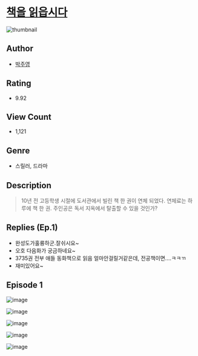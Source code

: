 # [책을 읽읍시다](https://comic.naver.com/challenge/list?titleId=810446)
![thumbnail](https://image-comic.pstatic.net/user_contents_data/challenge_comic/2023/05/23/103519/upload_7292232026414933090_480x623.jpeg)

## Author
- [박주영](https://comic.naver.com/artistTitle?id=103519)

## Rating
- 9.92

## View Count
- 1,121

## Genre
- 스릴러, 드라마

## Description
> 10년 전 고등학생 시절에 도서관에서 빌린 책 한 권이 연체 되었다. 연체료는 하루에 책 한 권. 주인공은 독서 지옥에서 탈출할 수 있을 것인가?

## Replies (Ep.1)
- 완성도가훌륭하군.잘쉬시요~
- 오호 다음화가 궁금하네요~
- 3735권 전부 애들 동화책으로 읽음 얼마안걸릴거같은데, 전공책이면....ㅋㅋㄲ
- 재미있어요~

## Episode 1
![image](https://image-comic.pstatic.net/user_contents_data/challenge_comic/2023/05/23/103519/upload_3918473869704444208.jpeg)

![image](https://image-comic.pstatic.net/user_contents_data/challenge_comic/2023/05/23/103519/upload_3905803282302723636.jpeg)

![image](https://image-comic.pstatic.net/user_contents_data/challenge_comic/2023/05/23/103519/upload_3832623082597659749.jpeg)

![image](https://image-comic.pstatic.net/user_contents_data/challenge_comic/2023/05/23/103519/upload_7291435790196289849.jpeg)

![image](https://image-comic.pstatic.net/user_contents_data/challenge_comic/2023/05/23/103519/upload_3978139039917552486.jpeg)
